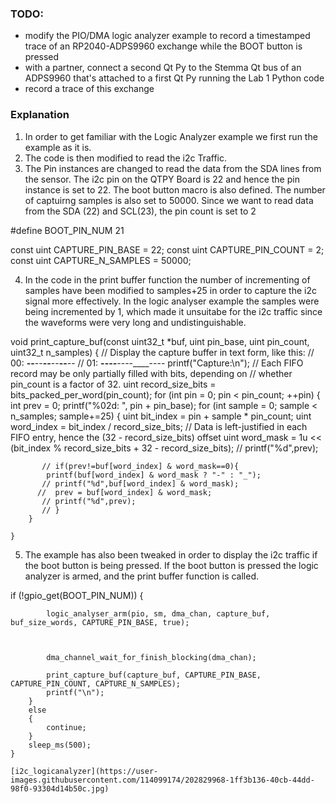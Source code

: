 
### TODO:

- modify the PIO/DMA logic analyzer example to record a timestamped trace of an RP2040-ADPS9960 exchange while the BOOT button is pressed
- with a partner, connect a second Qt Py to the Stemma Qt bus of an ADPS9960 that's attached to a first Qt Py running the Lab 1 Python code
- record a trace of this exchange


### Explanation
1. In order to get familiar with the Logic Analyzer example we first run the example as it is.
2. The code is then modified to read the i2c Traffic.
3. The Pin instances are changed to read the data from the SDA lines from the sensor. The i2c pin on the QTPY Board is 22 and hence the pin instance is set to 22.
The boot button macro is also defined. The number of captuirng samples is also set to 50000. Since we want to read data from the SDA (22) and SCL(23), the pin count is set to 2

#define BOOT_PIN_NUM 21

const uint CAPTURE_PIN_BASE = 22;
const uint CAPTURE_PIN_COUNT = 2;
const uint CAPTURE_N_SAMPLES = 50000;


4. In the code in the print buffer function the number of incrementing of samples have been modified to  samples+25 in order to capture the i2c signal more effectively. In the logic analyser example the samples were being incremented by 1, which made it unsuitabe for the i2c traffic since the waveforms were very long and undistinguishable.

void print_capture_buf(const uint32_t *buf, uint pin_base, uint pin_count, uint32_t n_samples)
{
    // Display the capture buffer in text form, like this:
    // 00: __--__--__--__--__--__--
    // 01: ____----____----____----
    printf("Capture:\n");
    // Each FIFO record may be only partially filled with bits, depending on
    // whether pin_count is a factor of 32.
    uint record_size_bits = bits_packed_per_word(pin_count);
    for (int pin = 0; pin < pin_count; ++pin)
    {   int prev = 0;
        printf("%02d: ", pin + pin_base);
        for (int sample = 0; sample < n_samples; sample+=25)
        {
            uint bit_index = pin + sample * pin_count;
            uint word_index = bit_index / record_size_bits;
            // Data is left-justified in each FIFO entry, hence the (32 - record_size_bits) offset
            uint word_mask = 1u << (bit_index % record_size_bits + 32 - record_size_bits);
            // printf("%d",prev);

           // if(prev!=buf[word_index] & word_mask==0){
            printf(buf[word_index] & word_mask ? "-" : "_");
           // printf("%d",buf[word_index] & word_mask);
          //  prev = buf[word_index] & word_mask;
           // printf("%d",prev);
           // }
        }

    }

5. The example has also been tweaked in order to display the i2c traffic if the boot button is being pressed. If the boot button is pressed the logic analyzer is armed, and the print buffer function is called.


if (!gpio_get(BOOT_PIN_NUM))
        {
            
            logic_analyser_arm(pio, sm, dma_chan, capture_buf, buf_size_words, CAPTURE_PIN_BASE, true);



            dma_channel_wait_for_finish_blocking(dma_chan);
          
            print_capture_buf(capture_buf, CAPTURE_PIN_BASE, CAPTURE_PIN_COUNT, CAPTURE_N_SAMPLES);
            printf("\n");
        }
        else
        {
            continue;
        }
        sleep_ms(500);
    }
   
    [i2c_logicanalyzer](https://user-images.githubusercontent.com/114099174/202829968-1ff3b136-40cb-44dd-98f0-93304d14b50c.jpg)

    
